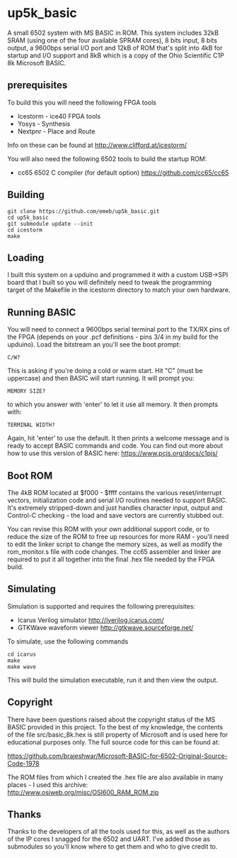 # up5k_basic
A small 6502 system with MS BASIC in ROM. This system
includes 32kB SRAM (using one of the four available SPRAM cores), 8 bits
input, 8 bits output, a 9600bps serial I/O port and 12kB of ROM that's
split into 4kB for startup and I/O support and 8kB which is a copy of the
Ohio Scientific C1P 8k Microsoft BASIC.

## prerequisites
To build this you will need the following FPGA tools

* Icestorm - ice40 FPGA tools
* Yosys - Synthesis
* Nextpnr - Place and Route

Info on these can be found at http://www.clifford.at/icestorm/

You will also need the following 6502 tools to build the startup ROM:

* cc65 6502 C compiler (for default option) https://github.com/cc65/cc65

## Building

	git clone https://github.com/emeb/up5k_basic.git
	cd up5k_basic
	git submodule update --init
	cd icestorm
	make

## Loading

I built this system on a upduino and programmed it with a custom USB->SPI
board that I built so you will definitely need to tweak the programming
target of the Makefile in the icestorm directory to match your own hardware.

## Running BASIC

You will need to connect a 9600bps serial terminal port to the TX/RX pins of
the FPGA (depends on your .pcf definitions - pins 3/4 in my build for the
upduino). Load the bitstream an you'll see the boot prompt:

    C/W?

This is asking if you're doing a cold or warm start. Hit "C" (must be
uppercase) and then BASIC will start running. It will prompt you:

    MEMORY SIZE?

to which you answer with 'enter' to let it use all memory. It then prompts
with:

    TERMINAL WIDTH?

Again, hit 'enter' to use the default. It then prints a welcome message and
is ready to accept BASIC commands and code. You can find out more about
how to use this version of BASIC here: https://www.pcjs.org/docs/c1pjs/

## Boot ROM

The 4kB ROM located at $f000 - $ffff contains the various reset/interrupt
vectors, initialization code and serial I/O routines needed to support
BASIC. It's extremely stripped-down and just handles character input, output
and Control-C checking - the load and save vectors are currently stubbed out.

You can revise this ROM with your own additional support code, or to reduce the
size of the ROM to free up resources for more RAM - you'll need to edit the
linker script to change the memory sizes, as well as modify the rom_monitor.s
file with code changes. The cc65 assembler and linker are required to put it
all together into the final .hex file needed by the FPGA build.

## Simulating

Simulation is supported and requires the following prerequisites:

* Icarus Verilog simulator http://iverilog.icarus.com/
* GTKWave waveform viewer http://gtkwave.sourceforge.net/

To simulate, use the following commands

	cd icarus
	make
	make wave

This will build the simulation executable, run it and then view the output.

## Copyright

There have been questions raised about the copyright status of the MS BASIC
provided in this project. To the best of my knowledge, the contents of the file
src/basic_8k.hex is still property of Microsoft and is used here for educational
purposes only. The full source code for this can be found at:

https://github.com/brajeshwar/Microsoft-BASIC-for-6502-Original-Source-Code-1978

The ROM files from which I created the .hex file are also available in many
places - I used this archive: http://www.osiweb.org/misc/OSI600_RAM_ROM.zip

## Thanks

Thanks to the developers of all the tools used for this, as well as the authors
of the IP cores I snagged for the 6502 and UART. I've added those as submodules
so you'll know where to get them and who to give credit to.
